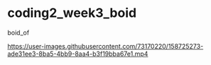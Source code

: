 # coding2_week3_boid
boid_of


https://user-images.githubusercontent.com/73170220/158725273-ade31ee3-8ba5-4bb9-8aa4-b3f19bba67e1.mp4

